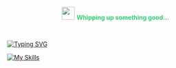 
<!---
AlvinCoded/AlvinCoded is a ✨ special ✨ repository because its `README.md` (this file) appears on your GitHub profile.
You can click the Preview link to take a look at your changes.
--->
<p align='center'>
  <img src="https://github.com/TheDudeThatCode/TheDudeThatCode/blob/master/Assets/Developer.gif" width="30px">
  <span style="color: #2ecc71; font-weight: bold;">Whipping up something good...</span>
</p>

<br/>

[![Typing SVG](https://readme-typing-svg.demolab.com?font=Fira+Code&weight=600&size=28&duration=3000&pause=1000&color=36BCF7FF&vCenter=true&width=435&lines=🛠️+Tech+Stack)](https://git.io/typing-svg)

[![My Skills](https://skillicons.dev/icons?i=figma,laravel,css,bootstrap,materialui,tailwind,html,xd,sass,vue,flutter,aws,wordpress,ts,php,vite,mysql,js,jquery,nextjs,nodejs,react,redux,firebase,java,git)](https://skillicons.dev)

<!--- <br/><br/> ![](https://komarev.com/ghpvc/?username=AlvinCoded&color=brightgreen&abbreviated=true) --->
